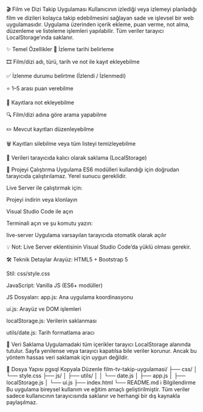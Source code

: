 🎬 Film ve Dizi Takip Uygulaması
Kullanıcının izlediği veya izlemeyi planladığı film ve dizileri kolayca takip edebilmesini sağlayan sade ve işlevsel bir web uygulamasıdır. Uygulama üzerinden içerik ekleme, puan verme, not alma, düzenleme ve listeleme işlemleri yapılabilir. Tüm veriler tarayıcı LocalStorage’ında saklanır.

✨ Temel Özellikler
📅 İzleme tarihi belirleme

🎞️ Film/dizi adı, türü, tarih ve not ile kayıt ekleyebilme

✅ İzlenme durumu belirtme (İzlendi / İzlenmedi)

⭐ 1–5 arası puan verebilme

📝 Kayıtlara not ekleyebilme

🔍 Film/dizi adına göre arama yapabilme

✏️ Mevcut kayıtları düzenleyebilme

🗑️ Kayıtları silebilme veya tüm listeyi temizleyebilme

💾 Verileri tarayıcıda kalıcı olarak saklama (LocalStorage)

🚀 Projeyi Çalıştırma
Uygulama ES6 modülleri kullandığı için doğrudan tarayıcıda çalıştırılamaz. Yerel sunucu gereklidir.

Live Server ile çalıştırmak için:

Projeyi indirin veya klonlayın

Visual Studio Code ile açın

Terminali açın ve şu komutu yazın:

live-server
Uygulama varsayılan tarayıcıda otomatik olarak açılır

💡 Not: Live Server eklentisinin Visual Studio Code’da yüklü olması gerekir.

🛠️ Teknik Detaylar
Arayüz: HTML5 + Bootstrap 5

Stil: css/style.css

JavaScript: Vanilla JS (ES6+ modüller)

JS Dosyaları:
app.js: Ana uygulama koordinasyonu

ui.js: Arayüz ve DOM işlemleri

localStorage.js: Verilerin saklanması

utils/date.js: Tarih formatlama aracı

💾 Veri Saklama
Uygulamadaki tüm içerikler tarayıcı LocalStorage alanında tutulur. Sayfa yenilense veya tarayıcı kapatılsa bile veriler korunur. Ancak bu yöntem hassas veri saklamak için uygun değildir.

📁 Dosya Yapısı
pgsql
Kopyala
Düzenle
film-tv-takip-uygulamasi/
├── css/
│   └── style.css
├── js/
│   ├── utils/
│   │   └── date.js
│   ├── app.js
│   ├── localStorage.js
│   └── ui.js
├── index.html
└── README.md
ℹ️ Bilgilendirme
Bu uygulama bireysel kullanım ve eğitim amaçlı geliştirilmiştir. Tüm veriler sadece kullanıcının tarayıcısında saklanır ve herhangi bir dış kaynakla paylaşılmaz.

